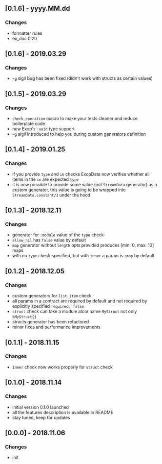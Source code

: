 ## [0.1.6] - yyyy.MM.dd

### Changes

- formatter rules
- ex_doc 0.20

## [0.1.6] - 2019.03.29

### Changes

- `~g` sigil bug has been fixed (didn't work with structs as certain values)

## [0.1.5] - 2019.03.29

### Changes

- `check_operation` macro to make your tests cleaner and reduce boilerplate code
- new Exop's `:uuid` type support
- `~g` sigil introduced to help you during custom generators definition

## [0.1.4] - 2019.01.25

### Changes

- if you provide `type` and `in` checks ExopData now verifies whether all items in the `in` are expected `type`
- it is now possible to provide some value (not `StreamData` generator) as a custom generator, this value is going to be wrapped into `StreamData.constant/1` under the hood

## [0.1.3] - 2018.12.11

### Changes

- generator for `:module` value of the `type` check
- `allow_nil` has `false` value by default
- `map` generator without `length` opts provided produces [min: 0, max: 10] maps
- with no `type` check specified, but with `inner` a param is `:map` by default

## [0.1.2] - 2018.12.05

### Changes

- custom generators for `list_item` check
- all params in a contract are required by default and not required by explicitly specified `required: false`
- `struct` check can take a module atom name `MyStruct` not only `%MyStruct{}`
- structs generator has been refactored
- minor fixes and performance improvements

## [0.1.1] - 2018.11.15

### Changes

- `inner` check now works properly for `struct` check

## [0.1.0] - 2018.11.14

### Changes

- initial version 0.1.0 launched
- all the features description is available in README
- stay tuned, keep for updates

## [0.0.0] - 2018.11.06

### Changes

- init
